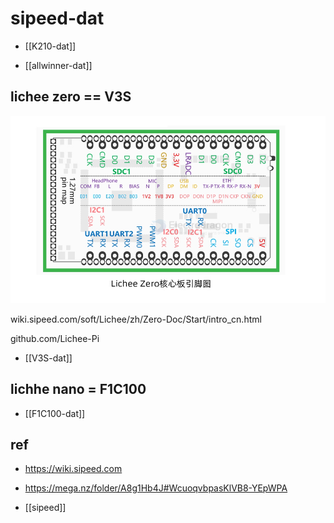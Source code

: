 
# sipeed-dat

- [[K210-dat]]

- [[allwinner-dat]]

## lichee zero == V3S

![](2025-07-15-02-01-05.png)

wiki.sipeed.com/soft/Lichee/zh/Zero-Doc/Start/intro_cn.html

github.com/Lichee-Pi

- [[V3S-dat]]

## lichhe nano = F1C100 

- [[F1C100-dat]]



## ref 

- https://wiki.sipeed.com

- https://mega.nz/folder/A8g1Hb4J#WcuoqvbpasKlVB8-YEpWPA

- [[sipeed]]